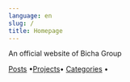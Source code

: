 ```yaml
---
language: en
slug: /
title: Homepage
---
```


An official website of Bicha Group


[Posts](/posts/) &bull;[Projects](/projects/)&bull; 
 [Categories](/categories/) &bull; 

